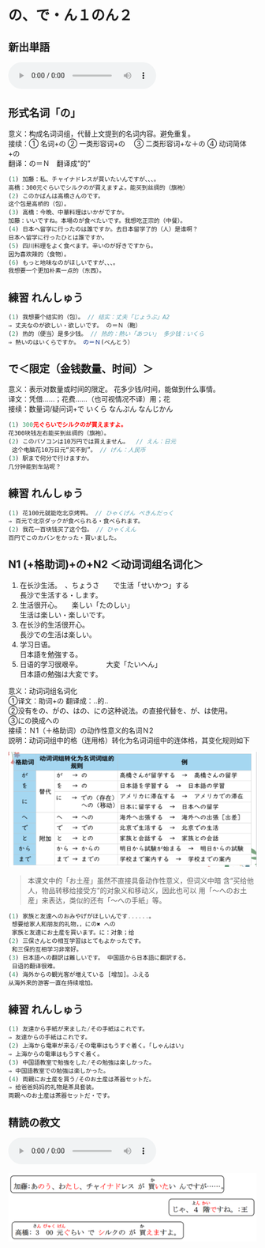 # の、で・ん１のん２

## 新出単語
<vue-plyr>
  <audio controls crossorigin playsinline loop>
    <source src="../audio/9-1-たんご.mp3" type="audio/mp3" />
  </audio>
 </vue-plyr>

## 形式名词「の」

意义：构成名词词组，代替上文提到的名词内容。避免重复。  
接续：① 名词+の ② 一类形容词+の　 ③ 二类形容词+な＋の ④ 动词简体+の  
翻译：の＝Ｎ　翻译成“的”

```ts
(1) 加藤：私、チャイナドレスが買いたいんですが、、、。
高橋：300元ぐらいでシルクのが買えますよ。能买到丝绸的（旗袍）
(2) このかばんは高橋さんのです。
这个包是高桥的（包）。
(3) 高橋：今晩、中華料理はいかがですか。
加藤：いいですね。本場のが食べたいです。我想吃正宗的（中餐）。
(4) 日本へ留学に行ったのは誰ですか。去日本留学了的（人）是谁啊？
日本へ留学に行ったひとは誰ですか。
(5) 四川料理をよく食べます。辛いのが好きですから。
因为喜欢辣的（食物）。
(6) もっと地味なのがほしいですが、、、。
我想要一个更加朴素一点的（东西）。
```

## 練習 れんしゅう

```ts
(1) 我想要个结实的（包）。 // 结实：丈夫「じょうぶ」A2
⇒ 丈夫なのが欲しい・欲しいです。 の＝Ｎ（鞄）
(2) 热的（便当）是多少钱。 // 热的：熱い「あつい」 多少钱：いくら
⇒ 熱いのはいくらですか。 の＝Ｎ(べんとう）
```

## で＜限定（金钱数量、时间）＞

意义：表示对数量或时间的限定。 花多少钱/时间，能做到什么事情。  
译文：凭借......；花费......（也可视情况不译）用；花  
接续：数量词/疑问词+で いくら なんぷん なんじかん

```ts
(1) 300元ぐらいでシルクのが買えますよ。
花300块钱左右能买到丝绸的（旗袍）。
(2) このパソコンは10万円では買えません。  // えん：日元
 这个电脑花10万日元“买不到”。 // げん：人民币
(3) 駅まで何分で行けますか。
几分钟能到车站呢？
```

## 練習 れんしゅう

```ts
(1) 花100元就能吃北京烤鸭。 // ひゃくげん ぺきんだっく
⇒ 百元で北京ダックが食べられる・食べられます。
(2) 我花一百块钱买了这个包。 // ひゃくえん
百円でこのカバンをかった・買いました。
```

## N1 (+格助词)+の+N2 ＜动词词组名词化＞

1. 在长沙生活。　、ちょうさ　　で生活「せいかつ」する  
   長沙で生活する・します。
2. 生活很开心。　　楽しい「たのしい」  
   生活は楽しい・楽しいです。
3. 在长沙的生活很开心。  
   長沙での生活は楽しい。
4. 学习日语。  
   日本語を勉強する。
5. 日语的学习很艰辛。　　　　大変「たいへん」  
   日本語の勉強は大変です。

意义：动词词组名词化  
①译文：助词+の 翻译成：..的..   
②没有をの、がの、はの、にの这种说法。の直接代替を、が、は使用。  
③にの换成への  
接续：Ｎ1（＋格助词）の动作性意义的名词Ｎ2  
説明：动词词组中的格（连用格）转化为名词词组中的连体格，其变化规则如下

![avatar](../images/n1n2.png)

> 本课文中的「お土産」虽然不直接具备动作性意义，但词义中暗
含“买给他人，物品转移给接受方”的对象义和移动义，因此也可以
用「～へのお土産」来表达，类似的还有「～への手紙」等。


```ts
(1) 家族と友達へのおみやげがほしいんです......。
 想要给家人和朋友的礼物，，にの✖ への
 家族と友達にお土産を買います。に：对象；给
(2) 三保さんとの相互学習はとてもよかったです。
 和三保的互相学习非常好。
(3) 日本語への翻訳は難しいです。 中国語から日本語に翻訳する。
 日语的翻译很难。 
(4) 海外からの観光客が増えている [增加]。ふえる
从海外来的游客一直在持续增加。
```

## 練習 れんしゅう

```ts
(1) 友達から手紙が来ました/その手紙はこれです。
⇒ 友達からの手紙はこれです。
(2) 上海から電車が来る/その電車はもうすぐ着く。「しゃんはい」
⇒ 上海からの電車はもうすぐ着く。
(3) 中国語教室で勉強をした/その勉強は楽しかった。
⇒ 中国語教室での勉強は楽しかった。　
(4) 両親にお土産を買う/そのお土産は茶器セットだ。
⇒ 给爸爸妈妈的礼物是茶具套装。
両親へのお土産は茶器セットだ・です。　
```

## 精読の教文
<vue-plyr>
  <audio controls crossorigin playsinline loop>
    <source src="../audio/9-1-3.mp3" type="audio/mp3" />
  </audio>
 </vue-plyr>

![avatar](../images/9-1-3.png)
